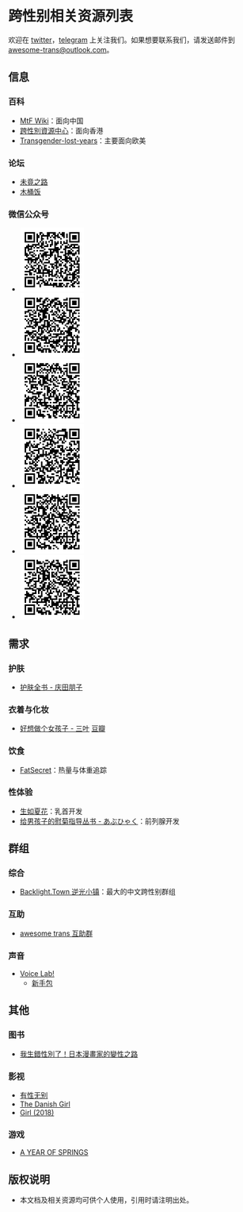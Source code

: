 # 跨性别相关资源列表

欢迎在 [twitter](https://twitter.com/awesome_trans)，[telegram](https://t.me/awesome_trans) 上关注我们。如果想要联系我们，请发送邮件到 [awesome-trans@outlook.com](mailto:awesome-trans@outlook.com)。

## 信息

### 百科

-   [MtF Wiki](https://mtf.wiki)：面向中国
-   [跨性別資源中心](https://www.tgr.org.hk)：面向香港
-   [Transgender-lost-years](https://github.com/KristallWang/Transgender-lost-years)：主要面向欧美

### 论坛

-   [未竟之路](https://trnt.tw)
-   [木桶饭](http://mtf.pub)

### 微信公众号

-   ![北同文化](https://github.com/MtFUniversity/awesome-trans/blob/main/asset/wechat-official/%E5%8C%97%E5%90%8C%E6%96%87%E5%8C%96.bmp)
-   ![北同心理](https://github.com/MtFUniversity/awesome-trans/blob/main/asset/wechat-official/%E5%8C%97%E5%90%8C%E5%BF%83%E7%90%86.bmp)
-   ![北同服务号](https://github.com/MtFUniversity/awesome-trans/blob/main/asset/wechat-official/%E5%8C%97%E5%90%8C%E6%9C%8D%E5%8A%A1%E5%8F%B7.bmp)
-   ![跨儿说TransTalks](https://github.com/MtFUniversity/awesome-trans/blob/main/asset/wechat-official/%E8%B7%A8%E5%84%BF%E8%AF%B4TransTalks.bmp)
-   ![跨儿心理](https://github.com/MtFUniversity/awesome-trans/blob/main/asset/wechat-official/%E8%B7%A8%E5%84%BF%E5%BF%83%E7%90%86.bmp)
-   ![BIE别的女孩](https://github.com/MtFUniversity/awesome-trans/blob/main/asset/wechat-official/BIE%E5%88%AB%E7%9A%84%E5%A5%B3%E5%AD%A9.bmp)

## 需求

### 护肤

-   [护肤全书 - 庆田朋子](https://book.douban.com/subject/30218334/)

### 衣着与化妆

-   [好想做个女孩子 - 三叶](https://zh.moegirl.org.cn/%E5%A5%BD%E6%83%B3%E5%81%9A%E4%B8%AA%E5%A5%B3%E5%AD%A9%E5%AD%90) [豆瓣](https://book.douban.com/subject/2255381/)

### 饮食

-   [FatSecret](https://www.fatsecret.cn/%E7%83%AD%E9%87%8F%E8%90%A5%E5%85%BB/)：热量与体重追踪

### 性体验

-   [生如夏花](https://wiki.viva-la-vita.org)：乳首开发
-   [给男孩子的慰菊指导丛书 - あぶひゃく](https://book.douban.com/subject/4170326/)：前列腺开发

## 群组

### 综合

-   [Backlight.Town 逆光小镇](https://t.me/joinchat/TW3bMPjX7uAC9Be-)：最大的中文跨性别群组

### 互助

-   [awesome trans 互助群](https://t.me/awesome_trans_group)

### 声音

-   [Voice Lab!](https://t.me/joinchat/P8X8LEo6Uzx3GTALFY67Aw)
    -   [新手包](https://github.com/awesome-trans/archive/blob/main/%E5%A3%B0%E9%9F%B3/Voice%20Lab!%20%E6%96%B0%E6%89%8B%E5%8C%85)

## 其他

### 图书

-   [我生錯性別了！日本漫畫家的變性之路](https://book.douban.com/subject/27205457/)

### 影视

-   [有性无别](https://v.qq.com/x/cover/tu7xm78m69hnuxb/t035367oqxq.html)
-   [The Danish Girl](https://www.imdb.com/title/tt0810819/)
-   [Girl (2018)](https://www.imdb.com/title/tt8254556/)

### 游戏

-   [A YEAR OF SPRINGS](https://itch.io/c/656634/a-year-of-springs-spring-trilogy)

## 版权说明

- 本文档及相关资源均可供个人使用，引用时请注明出处。
<!-- tcd_original_link https://github.com/MtFUniversity/awesome-trans -->
